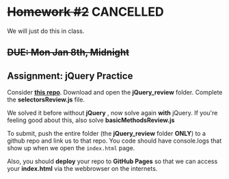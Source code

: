 # ~~Homework #2~~ CANCELLED
We will just do this in class.

## ~~DUE: Mon Jan 8th, Midnight~~

## Assignment: jQuery Practice

Consider **[this repo](https://github.com/FEWDMaterials/javascript_psets)**. Download and open the **jQuery_review** folder. Complete the **selectorsReview.js** file.

We solved it before without **jQuery** , now solve again **with** jQuery. If you're feeling good about this, also solve **basicMethodsReview.js**


To submit, push the entire folder (the **jQuery_review** folder **ONLY**) to a github repo and link us to that repo. You code should have console.logs that show up when we open the `index.html` page.

Also, you should **deploy** your repo to **GitHub Pages** so that we can access your **index.html** via the webbrowser on the internets.
